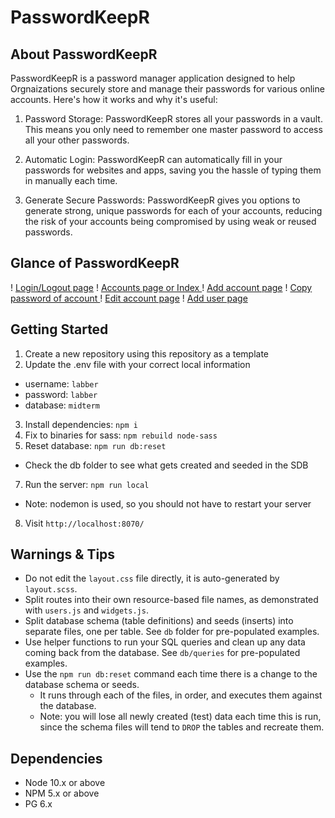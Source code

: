 PasswordKeepR
=========


## About PasswordKeepR
PasswordKeepR is a password manager application designed to help Orgnaizations securely store and manage their passwords for various online accounts. Here's how it works and why it's useful:

  1. Password Storage: PasswordKeepR stores all your passwords in a vault. This means you only need to remember one master password to access all your other passwords.
  2. Automatic Login: PasswordKeepR can automatically fill in your passwords for websites and apps, saving you the hassle of typing them in manually each time.

  3. Generate Secure Passwords: PasswordKeepR gives you options to generate strong, unique passwords for each of your accounts, reducing the risk of your accounts being compromised by using weak or reused passwords.

## Glance of PasswordKeepR
! [Login/Logout page](https://github.com/mosszion/PasswordKeepeR/blob/master/public/images/Login%3Aout.png)
! [Accounts page or Index ](/public/images/accountsPage.png)
! [Add account page](/public/images/addAccount.png)
! [Copy password of account ](/public/images/copyPass.png)
! [Edit account page](/public/images/editAccount.png)
! [Add user page](/public/images/addUser.png)



## Getting Started
1. Create a new repository using this repository as a template
2. Update the .env file with your correct local information 
  - username: `labber` 
  - password: `labber` 
  - database: `midterm`
3. Install dependencies: `npm i`
4. Fix to binaries for sass: `npm rebuild node-sass`
5. Reset database: `npm run db:reset`
  - Check the db folder to see what gets created and seeded in the SDB
7. Run the server: `npm run local`
  - Note: nodemon is used, so you should not have to restart your server
8. Visit `http://localhost:8070/`

## Warnings & Tips

- Do not edit the `layout.css` file directly, it is auto-generated by `layout.scss`.
- Split routes into their own resource-based file names, as demonstrated with `users.js` and `widgets.js`.
- Split database schema (table definitions) and seeds (inserts) into separate files, one per table. See `db` folder for pre-populated examples. 
- Use helper functions to run your SQL queries and clean up any data coming back from the database. See `db/queries` for pre-populated examples.
- Use the `npm run db:reset` command each time there is a change to the database schema or seeds. 
  - It runs through each of the files, in order, and executes them against the database. 
  - Note: you will lose all newly created (test) data each time this is run, since the schema files will tend to `DROP` the tables and recreate them.

## Dependencies

- Node 10.x or above
- NPM 5.x or above
- PG 6.x
